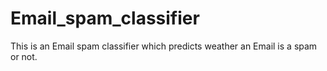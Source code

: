 # Email_spam_classifier
This is an Email spam classifier which predicts weather an Email is a spam or not.
